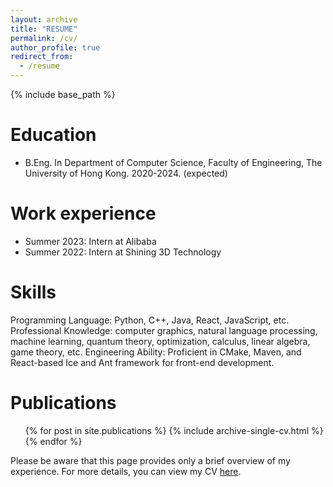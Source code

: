 ```yaml
---
layout: archive
title: "RESUME"
permalink: /cv/
author_profile: true
redirect_from:
  - /resume
---
```


{% include base_path %}

Education
======
* B.Eng. In Department of Computer Science, Faculty of Engineering, The University of Hong Kong. 2020-2024. (expected)

Work experience
======
* Summer 2023: Intern at Alibaba
* Summer 2022: Intern at Shining 3D Technology

Skills
======
Programming Language: Python, C++, Java, React, JavaScript, etc.
Professional Knowledge: computer graphics, natural language processing, machine learning, quantum theory, optimization, calculus, linear algebra, game theory, etc.
Engineering Ability: Proficient in CMake, Maven, and React-based Ice and Ant framework for front-end development.


Publications
======
  <ul>{% for post in site.publications %}
    {% include archive-single-cv.html %}
  {% endfor %}</ul>


Please be aware that this page provides only a brief overview of my experience. For more details, you can view my CV [here](/assets/RESUME.pdf).
